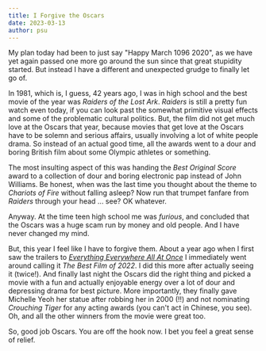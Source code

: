 ```yaml
---
title: I Forgive the Oscars
date: 2023-03-13
author: psu
---
```


My plan today had been to just say "Happy March 1096 2020", as we have yet again passed
one more go around the sun since that great stupidity started. But instead I have a
different and unexpected grudge to finally let go of.

In 1981, which is, I guess, 42 years ago, I was in high school and the best movie of the
year was _Raiders of the Lost Ark_.  _Raiders_ is still a pretty fun watch even today, if
you can look past the somewhat primitive visual effects and some of the problematic
cultural politics. But, the film did not get much love at the Oscars that year, because
movies that get love at the Oscars have to be solemn and serious affairs, usually
involving a lot of white people drama. So instead of an actual good time, all the awards
went to a dour and boring British film about some Olympic athletes or something.

The most insulting aspect of this was handing the _Best Original Score_ award to a
collection of dour and boring electronic pap instead of John Williams. Be honest, when was
the last time you thought about the theme to _Chariots of Fire_ without falling asleep?
Now run that trumpet fanfare from _Raiders_ through your head ... see? OK whatever.

Anyway. At the time teen high school me was _furious_, and concluded that the Oscars was a
huge scam run by money and old people. And I have never changed my mind.

But, this year I feel like I have to forgive them. About a year ago when I first saw the
trailers to [_Everything Everywhere All At
Once_](https://www.youtube.com/watch?v=wxN1T1uxQ2g) I immediately went around calling it
_The Best Film of 2022_. I did this more after actually seeing it (twice!). And
finally last night the Oscars did the right thing and picked a movie with a fun and
actually enjoyable energy over a lot of dour and depressing drama for best picture. More
importantly, they finally gave Michelle Yeoh her statue after robbing her in 2000 (!!) and
not nominating _Crouching Tiger_ for any acting awards (you can't act in Chinese, you
see). Oh, and all the other winners from the movie were great too.

So, good job Oscars. You are off the hook now. I bet you feel a great sense of relief.
